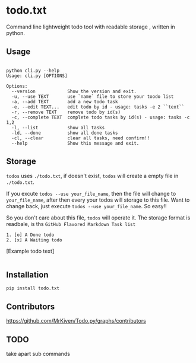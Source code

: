 # todo.txt
Command line lightweight todo tool with readable storage , written in python.

## Usage
```

python cli.py --help
Usage: cli.py [OPTIONS]

Options:
  --version            Show the version and exit.
  -u, --use TEXT       use `name` file to store your toodo list
  -a, --add TEXT       add a new todo task
  -e, --edit TEXT...   edit todo by id - usage: tasks -e 2 ``text``
  -r, --remove TEXT    remove todo by id(s)
  -c, --complete TEXT  complete todo tasks by id(s) - usage: tasks -c 1,2
  -l, --list           show all tasks
  -ld, --done          show all done tasks
  -cl, --clear         clear all tasks, need confirm!!
  --help               Show this message and exit.
```
## Storage
`todos` uses `./todo.txt`, if doesn't exist, `todos` will create a empty file in `./todo.txt`.

If you excute `todos --use your_file_name`, then the file will change to ``your_file_name``, after then
every your todos will storage to this file.
Want to change back, just execute `todos --use your_file_name`. So easy!!

So you don't care about this file, `todos` will operate it.
The storage format is readbale, is ths `GitHub Flavored Markdown Task list`

    1. [o] A Done todo
    2. [x] A Waiting todo

[Example todo text]
```

```

## Installation
`pip install todo.txt`

## Contributors
https://github.com/MrKiven/Todo.py/graphs/contributors

## TODO
take apart sub commands
